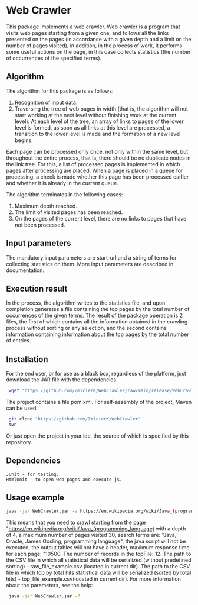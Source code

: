 ﻿
# Web Crawler

This package implements a web crawler. Web crawler is a program that visits web pages starting from a given one, and follows all the links presented on the pages (in accordance with a given depth and a limit on the number of pages visited), in addition, in the process of work, it performs some useful actions on the page, in this case collects statistics (the number of occurrences of the specified terms).

## Algorithm

The algorithm for this package is as follows:

1. Recognition of input data.  
2. Traversing the tree of web pages in width (that is, the algorithm will not start working at the next level without finishing work at the current level). At each level of the tree, an array of links to pages of the lower level is formed, as soon as all links at this level are processed, a transition to the lower level is made and the formation of a new level begins.

Each page can be processed only once, not only within the same level, but throughout the entire process, that is, there should be no duplicate nodes in the link tree. For this, a list of processed pages is implemented in which pages after processing are placed. When a page is placed in a queue for processing, a check is made whether this page has been processed earlier and whether it is already in the current queue.

The algorithm terminates in the following cases:

1) Maximum depth reached.  
2) The limit of visited pages has been reached.  
3) On the pages of the current level, there are no links to pages that have not been processed.  

## Input parameters

The mandatory input parameters are start-url and a string of terms for collecting statistics on them. More input parameters are described in documentation.

## Execution result

In the process, the algorithm writes to the statistics file, and upon completion generates a file containing the top pages by the total number of occurrences of the given terms. The result of the package operation is 2 files, the first of which contains all the information obtained in the crawling process without sorting or any selection, and the second contains information containing information about the top pages by the total number of entries.

## Installation

For the end user, or for use as a black box, regardless of the platform, just download the JAR file with the dependencies.
```bash
 wget "https://github.com/ZmicierK/WebCrawler/raw/main/release/WebCrawler.jar"
``` 
The project contains a file pom.xml. For self-assembly of the project, Maven can be used.
```bash
 git clone "https://github.com/ZmicierK/WebCrawler"
 mvn
``` 
Or just open the project in your ide, the source of which is specified by this repository.

## Dependencies

```
JUnit - for testing.
HtmlUnit - to open web pages and execute js.
``` 

## Usage example


```bash
java -jar WebCrawler.jar -a https://en.wikipedia.org/wiki/Java_(programming_language) -d 4 -v 30 -t "Java,Oracle,James Gosling,programming language" -static -noheader -to 10500 -nt 12 -tf top_file_example.csv -f raw_file_example.csv
``` 
This means that you need to crawl starting from the page "https://en.wikipedia.org/wiki/Java_(programming_language) with a depth of 4, a maximum number of pages visited 30, search terms are: "Java, Oracle, James Gosling, programming language", the java script will not be executed, the output tables will not have a header, maximum response time for each page: "10500. The number of records in the topFile: 12. The path to the CSV file in which all statistical data will be serialized (without predefined sorting) - raw_file_example.csv (located in current dir). The path to the CSV file in which top by total hits statistical data will be serialized (sorted by total hits) - top_file_example.csv(located in current dir).
          For more information about the parameters, see the help:
```bash
 java -jar WebCrawler.jar -?
``` 

